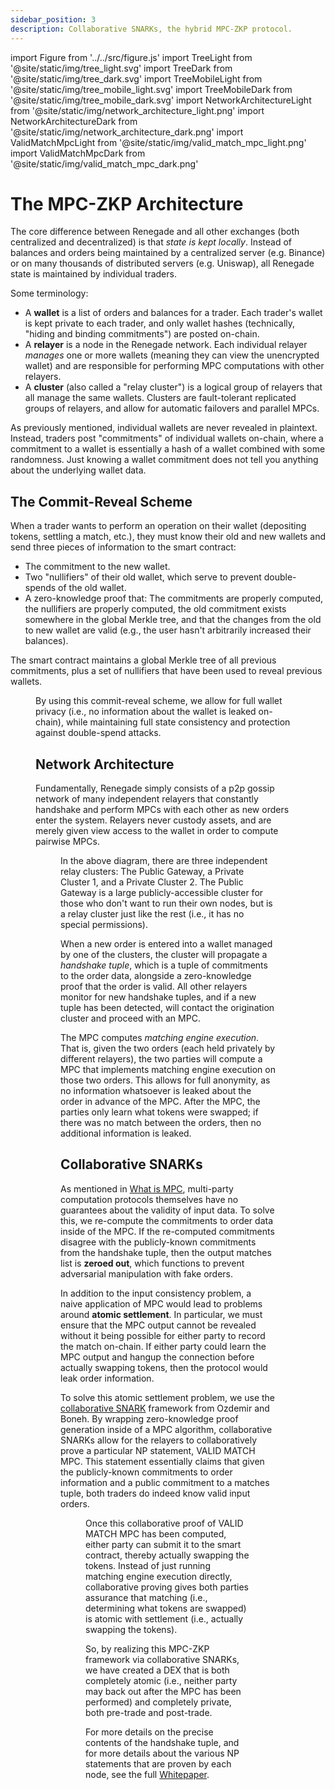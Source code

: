 ```yaml
---
sidebar_position: 3
description: Collaborative SNARKs, the hybrid MPC-ZKP protocol.
---
```


import Figure from '../../src/figure.js'
import TreeLight from '@site/static/img/tree_light.svg'
import TreeDark from '@site/static/img/tree_dark.svg'
import TreeMobileLight from '@site/static/img/tree_mobile_light.svg'
import TreeMobileDark from '@site/static/img/tree_mobile_dark.svg'
import NetworkArchitectureLight from '@site/static/img/network_architecture_light.png'
import NetworkArchitectureDark from '@site/static/img/network_architecture_dark.png'
import ValidMatchMpcLight from '@site/static/img/valid_match_mpc_light.png'
import ValidMatchMpcDark from '@site/static/img/valid_match_mpc_dark.png'

# The MPC-ZKP Architecture

The core difference between Renegade and all other exchanges (both centralized
and decentralized) is that _state is kept locally_. Instead of balances and
orders being maintained by a centralized server (e.g. Binance) or on many
thousands of distributed servers (e.g. Uniswap), all Renegade state is
maintained by individual traders.

Some terminology:

- A **wallet** is a list of orders and balances for a trader. Each trader's
  wallet is kept private to each trader, and only wallet hashes (technically,
  "hiding and binding commitments") are posted on-chain.
- A **relayer** is a node in the Renegade network. Each individual relayer
  _manages_ one or more wallets (meaning they can view the unencrypted wallet)
  and are responsible for performing MPC computations with other relayers.
- A **cluster** (also called a "relay cluster") is a logical group of relayers
  that all manage the same wallets. Clusters are fault-tolerant replicated
  groups of relayers, and allow for automatic failovers and parallel MPCs.

As previously mentioned, individual wallets are never revealed in plaintext.
Instead, traders post "commitments" of individual wallets on-chain, where a
commitment to a wallet is essentially a hash of a wallet combined with some
randomness. Just knowing a wallet commitment does not tell you anything about
the underlying wallet data.

## The Commit-Reveal Scheme

When a trader wants to perform an operation on their wallet (depositing tokens,
settling a match, etc.), they must know their old and new wallets and send
three pieces of information to the smart contract:

- The commitment to the new wallet.
- Two "nullifiers" of their old wallet, which serve to prevent double-spends of
  the old wallet.
- A zero-knowledge proof that: The commitments are properly computed, the
  nullifiers are properly computed, the old commitment exists somewhere in the
  global Merkle tree, and that the changes from the old to new wallet are valid
  (e.g., the user hasn't arbitrarily increased their balances).

The smart contract maintains a global Merkle tree of all previous commitments,
plus a set of nullifiers that have been used to reveal previous wallets.

<Figure
  LightImage={TreeLight}
  DarkImage={TreeDark}
  LightImageMobile={TreeMobileLight}
  DarkImageMobile={TreeMobileDark}
  isSvg={true}
  caption="Renegade keeps track of valid wallets with a commit-reveal scheme."
/>

By using this commit-reveal scheme, we allow for full wallet privacy (i.e., no
information about the wallet is leaked on-chain), while maintaining full state
consistency and protection against double-spend attacks.

## Network Architecture

Fundamentally, Renegade simply consists of a p2p gossip network of many
independent relayers that constantly handshake and perform MPCs with each other
as new orders enter the system. Relayers never custody assets, and are merely
given view access to the wallet in order to compute pairwise MPCs.

<Figure
  LightImage={NetworkArchitectureLight}
  DarkImage={NetworkArchitectureDark}
  isSvg={false}
  caption="The network architecture."
  width="75%"
  widthMobile="100%"
/>

In the above diagram, there are three independent relay clusters: The Public
Gateway, a Private Cluster 1, and a Private Cluster 2. The Public Gateway is a
large publicly-accessible cluster for those who don't want to run their own
nodes, but is a relay cluster just like the rest (i.e., it has no special
permissions).

When a new order is entered into a wallet managed by one of the clusters, the
cluster will propagate a _handshake tuple_, which is a tuple of commitments to
the order data, alongside a zero-knowledge proof that the order is valid. All
other relayers monitor for new handshake tuples, and if a new tuple has been
detected, will contact the origination cluster and proceed with an MPC.

The MPC computes _matching engine execution_. That is, given the two orders
(each held privately by different relayers), the two parties will compute a MPC
that implements matching engine execution on those two orders. This allows for
full anonymity, as no information whatsoever is leaked about the order in
advance of the MPC. After the MPC, the parties only learn what tokens were
swapped; if there was no match between the orders, then no additional
information is leaked.

## Collaborative SNARKs

As mentioned in [What is MPC](/core-concepts/mpc-explainer), multi-party
computation protocols themselves have no guarantees about the validity of input
data. To solve this, we re-compute the commitments to order data inside of the
MPC. If the re-computed commitments disagree with the publicly-known
commitments from the handshake tuple, then the output matches list is **zeroed
out**, which functions to prevent adversarial manipulation with fake orders.

In addition to the input consistency problem, a naive application of MPC would
lead to problems around **atomic settlement**. In particular, we must ensure
that the MPC output cannot be revealed without it being possible for either
party to record the match on-chain. If either party could learn the MPC output
and hangup the connection before actually swapping tokens, then the protocol
would leak order information.

To solve this atomic settlement problem, we use the [collaborative
SNARK](https://eprint.iacr.org/2021/1530) framework from Ozdemir and Boneh. By
wrapping zero-knowledge proof generation inside of a MPC algorithm,
collaborative SNARKs allow for the relayers to collaboratively prove a
particular NP statement, VALID MATCH MPC. This statement essentially claims
that given the publicly-known commitments to order information and a public
commitment to a matches tuple, both traders do indeed know valid input orders.

<Figure
  LightImage={ValidMatchMpcLight}
  DarkImage={ValidMatchMpcDark}
  isSvg={false}
  caption="Renegade relayers produce collaborative proofs of the NP statement
  VALID MATCH MPC."
  mobileWidth="100%"
/>

Once this collaborative proof of VALID MATCH MPC has been computed, either
party can submit it to the smart contract, thereby actually swapping the
tokens. Instead of just running matching engine execution directly,
collaborative proving gives both parties assurance that matching (i.e.,
determining what tokens are swapped) is atomic with settlement (i.e., actually
swapping the tokens).

So, by realizing this MPC-ZKP framework via collaborative SNARKs, we have
created a DEX that is both completely atomic (i.e., neither party may back out
after the MPC has been performed) and completely private, both pre-trade and
post-trade.

For more details on the precise contents of the handshake tuple, and for more
details about the various NP statements that are proven by each node, see the
full [Whitepaper](/getting-started/whitepaper).
